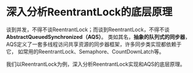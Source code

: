 深入分析ReentrantLock的底层原理
=============================

谈到并发，不得不谈ReentrantLock；而谈到ReentrantLock，不得不谈**AbstractQueuedSynchronized（AQS）**。
类如其名，**抽象的队列式的同步器**，AQS定义了一套多线程访问共享资源的同步器框架，许多同步类实现都依赖于它，
如常用的ReentrantLock、Semaphore、CountDownLatch等。

我们以ReentrantLock为例，深入分析ReentrantLock实现和AQS的底层原理。
